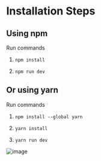 # Installation Steps

## Using npm

Run commands

1. `npm install`

2. `npm run dev`

## Or using yarn

Run commands

1. `npm install --global yarn`

2. `yarn install`

3. `yarn run dev`

![image](https://user-images.githubusercontent.com/84847782/162528926-935d14b5-b374-4a8d-b641-a33b258666d1.png)
